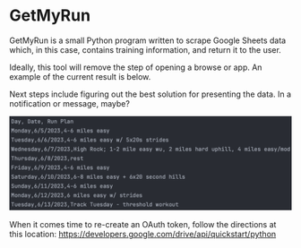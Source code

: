 # GetMyRun
GetMyRun is a small Python program written to scrape Google Sheets data which, in this case, contains training information, and return it to the user.

Ideally, this tool will remove the step of opening a browse or app. An example of the current result is below.

Next steps include figuring out the best solution for presenting the data. In a notification or message, maybe?

![Screenshot 2023-11-11 at 20.10.00.png](Screenshot%202023-11-11%20at%2020.10.00.png)

When it comes time to re-create an OAuth token, follow the directions at this location:
https://developers.google.com/drive/api/quickstart/python